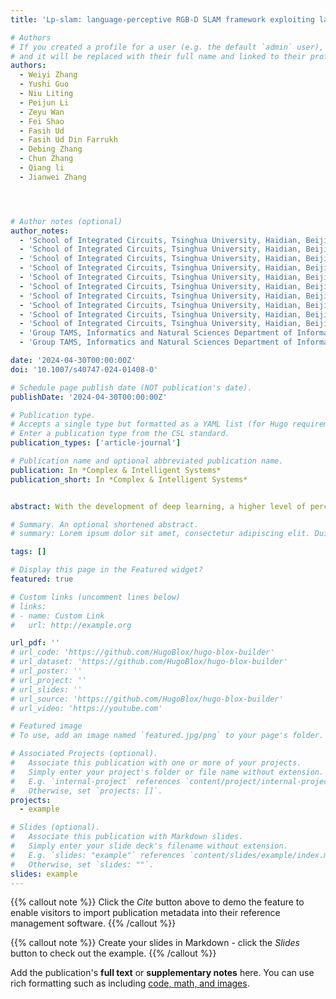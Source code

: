 ```yaml
---
title: 'Lp-slam: language-perceptive RGB-D SLAM framework exploiting large language model'

# Authors
# If you created a profile for a user (e.g. the default `admin` user), write the username (folder name) here
# and it will be replaced with their full name and linked to their profile.
authors:
  - Weiyi Zhang
  - Yushi Guo
  - Niu Liting
  - Peijun Li
  - Zeyu Wan
  - Fei Shao
  - Fasih Ud
  - Fasih Ud Din Farrukh
  - Debing Zhang
  - Chun Zhang
  - Qiang li
  - Jianwei Zhang




# Author notes (optional)
author_notes:
  - 'School of Integrated Circuits, Tsinghua University, Haidian, Beijing 100084, China'
  - 'School of Integrated Circuits, Tsinghua University, Haidian, Beijing 100084, China'
  - 'School of Integrated Circuits, Tsinghua University, Haidian, Beijing 100084, China'
  - 'School of Integrated Circuits, Tsinghua University, Haidian, Beijing 100084, China'
  - 'School of Integrated Circuits, Tsinghua University, Haidian, Beijing 100084, China'
  - 'School of Integrated Circuits, Tsinghua University, Haidian, Beijing 100084, China'
  - 'School of Integrated Circuits, Tsinghua University, Haidian, Beijing 100084, China'
  - 'School of Integrated Circuits, Tsinghua University, Haidian, Beijing 100084, China'
  - 'School of Integrated Circuits, Tsinghua University, Haidian, Beijing 100084, China'
  - 'School of Integrated Circuits, Tsinghua University, Haidian, Beijing 100084, China'
  - 'Group TAMS, Informatics and Natural Sciences Department of Informatics, Faculty of Mathematics, University of Hamburg, Vogt-Kölln-Straße 30 D, 22527 Hamburg, Germany'
  - 'Group TAMS, Informatics and Natural Sciences Department of Informatics, Faculty of Mathematics, University of Hamburg, Vogt-Kölln-Straße 30 D, 22527 Hamburg, Germany'

date: '2024-04-30T00:00:00Z'
doi: '10.1007/s40747-024-01408-0'

# Schedule page publish date (NOT publication's date).
publishDate: '2024-04-30T00:00:00Z'

# Publication type.
# Accepts a single type but formatted as a YAML list (for Hugo requirements).
# Enter a publication type from the CSL standard.
publication_types: ['article-journal']

# Publication name and optional abbreviated publication name.
publication: In *Complex & Intelligent Systems*
publication_short: In *Complex & Intelligent Systems*


abstract: With the development of deep learning, a higher level of perception of the environment such as the semantic level can be achieved in the simultaneous localization and mapping (SLAM) domain. However, previous works did not achieve a natural-language level of perception. Therefore, LP-SLAM (Language-Perceptive RGB-D SLAM) is proposed that leverages large language models (LLMs). The texts in the scene can be detected by scene text recognition (STR) and mapped as landmarks with a task-driven selection. A text error correction chain (TECC) is designed with a similarity classification method, a two-stage memory strategy, and a text clustering method. The proposed architecture is designed to deal with the mis-detection and mis-recognition cases of STR and to provide accurate text information to the framework. The proposed framework takes input images and generates a 3D map with sparse point cloud and task-related texts. Finally, a natural user interface (NUI) is designed based on the constructed map and LLM, which gives position instructions based on users’ natural queries. The experimental results validated the proposed TECC design and the overall framework. We publish the virtual dataset with ground truth, as well as the source code for further research. https://github.com/GroupOfLPSLAM/LP_SLAM.

# Summary. An optional shortened abstract.
# summary: Lorem ipsum dolor sit amet, consectetur adipiscing elit. Duis posuere tellus ac convallis placerat. Proin tincidunt magna sed ex sollicitudin condimentum.

tags: []

# Display this page in the Featured widget?
featured: true

# Custom links (uncomment lines below)
# links:
# - name: Custom Link
#   url: http://example.org

url_pdf: ''
# url_code: 'https://github.com/HugoBlox/hugo-blox-builder'
# url_dataset: 'https://github.com/HugoBlox/hugo-blox-builder'
# url_poster: ''
# url_project: ''
# url_slides: ''
# url_source: 'https://github.com/HugoBlox/hugo-blox-builder'
# url_video: 'https://youtube.com'

# Featured image
# To use, add an image named `featured.jpg/png` to your page's folder.

# Associated Projects (optional).
#   Associate this publication with one or more of your projects.
#   Simply enter your project's folder or file name without extension.
#   E.g. `internal-project` references `content/project/internal-project/index.md`.
#   Otherwise, set `projects: []`.
projects:
  - example

# Slides (optional).
#   Associate this publication with Markdown slides.
#   Simply enter your slide deck's filename without extension.
#   E.g. `slides: "example"` references `content/slides/example/index.md`.
#   Otherwise, set `slides: ""`.
slides: example
---
```


{{% callout note %}}
Click the _Cite_ button above to demo the feature to enable visitors to import publication metadata into their reference management software.
{{% /callout %}}

{{% callout note %}}
Create your slides in Markdown - click the _Slides_ button to check out the example.
{{% /callout %}}

Add the publication's **full text** or **supplementary notes** here. You can use rich formatting such as including [code, math, and images](https://docs.hugoblox.com/content/writing-markdown-latex/).
